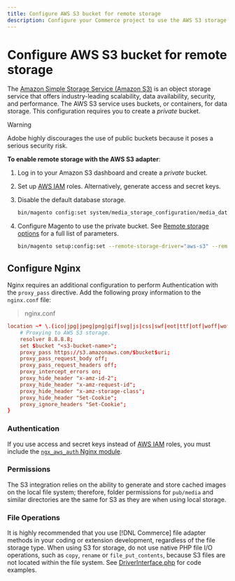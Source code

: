 ```yaml
---
title: Configure AWS S3 bucket for remote storage
description: Configure your Commerce project to use the AWS S3 storage service for remote storage.
---
```

# Configure AWS S3 bucket for remote storage

The [Amazon Simple Storage Service (Amazon S3)][AWS S3] is an object storage service that offers industry-leading scalability, data availability, security, and performance. The AWS S3 service uses buckets, or containers, for data storage. This configuration requires you to create a _private_ bucket.

>[!WARNING]
>
>Adobe highly discourages the use of public buckets because it poses a serious security risk.

**To enable remote storage with the AWS S3 adapter**:

1. Log in to your Amazon S3 dashboard and create a _private_ bucket.

1. Set up [AWS IAM][] roles. Alternatively, generate access and secret keys.

1. Disable the default database storage.

   ```bash
   bin/magento config:set system/media_storage_configuration/media_database 0
   ```

1. Configure Magento to use the private bucket. See [Remote storage options](remote-storage.md#remote-storage-options) for a full list of parameters.

   ```bash
   bin/magento setup:config:set --remote-storage-driver="aws-s3" --remote-storage-bucket="<bucket-name>" --remote-storage-region="<region-name>" --remote-storage-prefix="<optional-prefix>" --remote-storage-key=<optional-access-key> --remote-storage-secret=<optional-secret-key> -n
   ```

## Configure Nginx

Nginx requires an additional configuration to perform Authentication with the `proxy_pass` directive. Add the following proxy information to the `nginx.conf` file:

>nginx.conf

```conf
location ~* \.(ico|jpg|jpeg|png|gif|svg|js|css|swf|eot|ttf|otf|woff|woff2)$ {
    # Proxying to AWS S3 storage.
    resolver 8.8.8.8;
    set $bucket "<s3-bucket-name>";
    proxy_pass https://s3.amazonaws.com/$bucket$uri;
    proxy_pass_request_body off;
    proxy_pass_request_headers off;
    proxy_intercept_errors on;
    proxy_hide_header "x-amz-id-2";
    proxy_hide_header "x-amz-request-id";
    proxy_hide_header "x-amz-storage-class";
    proxy_hide_header "Set-Cookie";
    proxy_ignore_headers "Set-Cookie";
}
```

### Authentication

If you use access and secret keys instead of [AWS IAM][] roles, you must include the [`ngx_aws_auth` Nginx module][ngx repo].

### Permissions

The S3 integration relies on the ability to generate and store cached images on the local file system; therefore, folder permissions for `pub/media` and similar directories are the same for S3 as they are when using local storage.

### File Operations

It is highly recommended that you use [!DNL Commerce] file adapter methods in your coding or extension development, regardless of the file storage type. When using S3 for storage, do not use native PHP file I/O operations, such as `copy`, `rename` or `file_put_contents`, because S3 files are not located within the file system. See [DriverInterface.php][] for code examples.

<!-- link definitions -->

[AWS S3]: https://aws.amazon.com/s3
[AWS IAM]: https://aws.amazon.com/iam/
[ngx repo]: https://github.com/anomalizer/ngx_aws_auth
[DriverInterface.php]: https://github.com/magento/magento2/blob/2.4-develop/lib/internal/Magento/Framework/Filesystem/DriverInterface.php#L18
